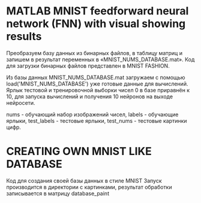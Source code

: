 # MATLAB MNIST feedforward neural network (FNN) with visual showing results

Преобразуем базу данных из бинарных файлов, в таблицу матриц и запишем в результат переменных в «MNIST_NUMS_DATABASE.mat».
Код для загрузки бинарных файлов представлен в MNIST FASHION.

Из базы данных MNIST_NUMS_DATABASE.mat загружаем с помощью load('MNIST_NUMS_DATABASE') уже готовые данные для вычислений. 
Ярлык тестовой и тренировочной выборки чисел 0 в базе приравнён к 10, для запуска вычислений и получения 10 нейронов на выходе нейросети.

nums - обучающий набор изображений чисел, labels - обучающие ярлыки, 
test_labels - тестовые ярлыки, test_nums - тестовые картинки цифр.

# CREATING OWN MNIST LIKE DATABASE
Код для создания своей базы данных в стиле MNIST
Запуск производится в директории с картинками, результат обработки записывается в матрицу database_paint
